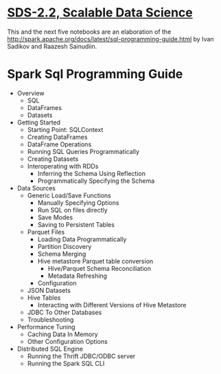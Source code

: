 [SDS-2.2, Scalable Data Science](https://lamastex.github.io/scalable-data-science/sds/2/2/)
===========================================================================================

This and the next five notebooks are an elaboration of the <http://spark.apache.org/docs/latest/sql-programming-guide.html> by Ivan Sadikov and Raazesh Sainudiin.

Spark Sql Programming Guide
===========================

-   Overview
    -   SQL
    -   DataFrames
    -   Datasets
-   Getting Started
    -   Starting Point: SQLContext
    -   Creating DataFrames
    -   DataFrame Operations
    -   Running SQL Queries Programmatically
    -   Creating Datasets
    -   Interoperating with RDDs
        -   Inferring the Schema Using Reflection
        -   Programmatically Specifying the Schema
-   Data Sources
    -   Generic Load/Save Functions
        -   Manually Specifying Options
        -   Run SQL on files directly
        -   Save Modes
        -   Saving to Persistent Tables
    -   Parquet Files
        -   Loading Data Programmatically
        -   Partition Discovery
        -   Schema Merging
        -   Hive metastore Parquet table conversion
            -   Hive/Parquet Schema Reconciliation
            -   Metadata Refreshing
        -   Configuration
    -   JSON Datasets
    -   Hive Tables
        -   Interacting with Different Versions of Hive Metastore
    -   JDBC To Other Databases
    -   Troubleshooting
-   Performance Tuning
    -   Caching Data In Memory
    -   Other Configuration Options
-   Distributed SQL Engine
    -   Running the Thrift JDBC/ODBC server
    -   Running the Spark SQL CLI